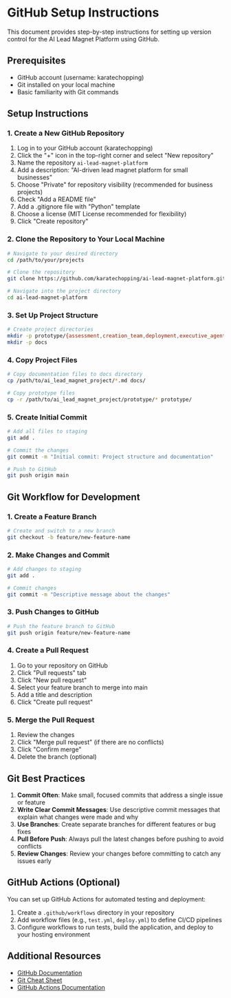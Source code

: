 # GitHub Setup Instructions

This document provides step-by-step instructions for setting up version control for the AI Lead Magnet Platform using GitHub.

## Prerequisites

- GitHub account (username: karatechopping)
- Git installed on your local machine
- Basic familiarity with Git commands

## Setup Instructions

### 1. Create a New GitHub Repository

1. Log in to your GitHub account (karatechopping)
2. Click the "+" icon in the top-right corner and select "New repository"
3. Name the repository `ai-lead-magnet-platform`
4. Add a description: "AI-driven lead magnet platform for small businesses"
5. Choose "Private" for repository visibility (recommended for business projects)
6. Check "Add a README file"
7. Add a .gitignore file with "Python" template
8. Choose a license (MIT License recommended for flexibility)
9. Click "Create repository"

### 2. Clone the Repository to Your Local Machine

```bash
# Navigate to your desired directory
cd /path/to/your/projects

# Clone the repository
git clone https://github.com/karatechopping/ai-lead-magnet-platform.git

# Navigate into the project directory
cd ai-lead-magnet-platform
```

### 3. Set Up Project Structure

```bash
# Create project directories
mkdir -p prototype/{assessment,creation_team,deployment,executive_agent,generator,utils}
mkdir -p docs
```

### 4. Copy Project Files

```bash
# Copy documentation files to docs directory
cp /path/to/ai_lead_magnet_project/*.md docs/

# Copy prototype files
cp -r /path/to/ai_lead_magnet_project/prototype/* prototype/
```

### 5. Create Initial Commit

```bash
# Add all files to staging
git add .

# Commit the changes
git commit -m "Initial commit: Project structure and documentation"

# Push to GitHub
git push origin main
```

## Git Workflow for Development

### 1. Create a Feature Branch

```bash
# Create and switch to a new branch
git checkout -b feature/new-feature-name
```

### 2. Make Changes and Commit

```bash
# Add changes to staging
git add .

# Commit changes
git commit -m "Descriptive message about the changes"
```

### 3. Push Changes to GitHub

```bash
# Push the feature branch to GitHub
git push origin feature/new-feature-name
```

### 4. Create a Pull Request

1. Go to your repository on GitHub
2. Click "Pull requests" tab
3. Click "New pull request"
4. Select your feature branch to merge into main
5. Add a title and description
6. Click "Create pull request"

### 5. Merge the Pull Request

1. Review the changes
2. Click "Merge pull request" (if there are no conflicts)
3. Click "Confirm merge"
4. Delete the branch (optional)

## Git Best Practices

1. **Commit Often**: Make small, focused commits that address a single issue or feature
2. **Write Clear Commit Messages**: Use descriptive commit messages that explain what changes were made and why
3. **Use Branches**: Create separate branches for different features or bug fixes
4. **Pull Before Push**: Always pull the latest changes before pushing to avoid conflicts
5. **Review Changes**: Review your changes before committing to catch any issues early

## GitHub Actions (Optional)

You can set up GitHub Actions for automated testing and deployment:

1. Create a `.github/workflows` directory in your repository
2. Add workflow files (e.g., `test.yml`, `deploy.yml`) to define CI/CD pipelines
3. Configure workflows to run tests, build the application, and deploy to your hosting environment

## Additional Resources

- [GitHub Documentation](https://docs.github.com/en)
- [Git Cheat Sheet](https://education.github.com/git-cheat-sheet-education.pdf)
- [GitHub Actions Documentation](https://docs.github.com/en/actions)
